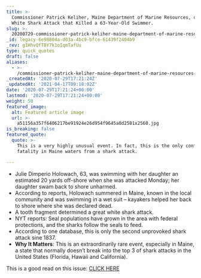 ```yaml
---
title: >-
  Commissioner Patrick Keliher, Maine Department of Marine Resources, on a Great
  White Shark Attack that Killed a 63-Year-Old Swimmer.
slug: >-
  20200729-commissioner-patrick-keliher-maine-department-of-marine-resources-on-a-great-white-shark-attack-that-killed-a-63-year-old-swimmer-tuesday
_id: legacy-6e98804a-d03a-4bc9-bfce-61439f2404b9
_rev: g1HhvQfTBY7k1oIqmTafUu
type: quick_quotes
draft: false
aliases:
  - >-
    /commissioner-patrick-keliher-maine-department-of-marine-resources-on-a-great-white-shark-attack-that-killed-a-63-year-old-swimmer-tuesday/
_createdAt: '2020-07-29T17:21:24Z'
_updatedAt: '2021-04-17T09:18:02Z'
date: '2020-07-29T17:21:24+00:00'
lastmod: '2020-07-29T17:21:24+00:00'
weight: 50
featured_image:
  alt: Featured article image
  url: >-
    a51156a357f6406217be91924e26d954f9645a0d2501x2560.jpg
is_breaking: false
featured_quote:
  quote: >-
    This is a very highly unusual event. In fact, this is the only confirmed
    fatality in Maine waters from a shark attack.

---
```

* Julie Dimperio Holowach, 63, was swimming with her daughter an estimated 20 yards off-shore when she was attacked Monday; her daughter swam back to shore unharmed.
* According to reports, Holowach summered in Maine, known in the local community and was swimming in a wet suit – kayakers helped her back to shore where she was declared dead.
* A tooth fragment determined a great white shark attack.
* NYT reports: Seal populations have grown in the area with federal protections, and the sharks follow the seals to feed.
* According to one database, this is only the second unprovoked shark attack sine 1837.
* **Why It Matters**: This is an extraordinarily rare event, especially in Maine, a state that normally doesn’t break into the top 3 of shark attacks in the United States (Florida, Hawaii and California).

This is a good read on this issue: [CLICK HERE](https://www.nytimes.com/2020/07/28/us/shark-attack-harpswell-maine.html?action=click&algo=top_conversion&block=trending_recirc&fellback=false&imp_id=769835513&impression_id=f3780cf0-d188-11ea-a73b-fd5ad7f037ee&index=0&pgtype=Article&region=footer&req_id=45119106&surface=most-popular)